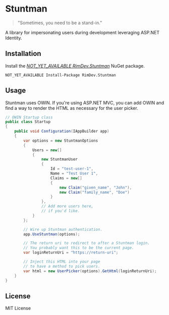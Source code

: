 # Stuntman

> "Sometimes, you need to be a stand-in."

A library for impersonating users during development leveraging ASP.NET Identity.

## Installation

Install the [*NOT_YET_AVAILABLE RimDev.Stuntman*](https://www.nuget.org/packages/RimDev.Stuntman/) NuGet package.

```
NOT_YET_AVAILABLE Install-Package RimDev.Stuntman
```

## Usage

Stuntman uses OWIN. If you're using ASP.NET MVC, you can add OWIN and find a way to render the HTML as necessary for the user picker.

```csharp
// OWIN Startup class
public class Startup
{
    public void Configuration(IAppBuilder app)
    {
        var options = new StuntmanOptions
        {
            Users = new[]
            {
                new StuntmanUser
                {
                    Id = "test-user-1",
                    Name = "Test User 1",
                    Claims = new[]
                    {
                        new Claim("given_name", "John"),
                        new Claim("family_name", "Doe")
                    }
                },
                // Add more users here,
                // if you'd like.
            }
        };

        // Wire up Stuntman authentication.
        app.UseStuntman(options);

        // The return uri to redirect to after a Stuntman login.
        // You probably want this to be the current page.
        var loginReturnUri = "https://return-uri";

        // Inject this HTML into your page
        // to have a method to pick users.
        var html = new UserPicker(options).GetHtml(loginReturnUri);
    }
}
```

## License

MIT License
